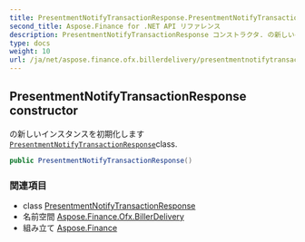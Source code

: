 ```yaml
---
title: PresentmentNotifyTransactionResponse.PresentmentNotifyTransactionResponse
second_title: Aspose.Finance for .NET API リファレンス
description: PresentmentNotifyTransactionResponse コンストラクタ. の新しいインスタンスを初期化しますPresentmentNotifyTransactionResponseclass.
type: docs
weight: 10
url: /ja/net/aspose.finance.ofx.billerdelivery/presentmentnotifytransactionresponse/presentmentnotifytransactionresponse/
---
```

## PresentmentNotifyTransactionResponse constructor

の新しいインスタンスを初期化します[`PresentmentNotifyTransactionResponse`](../)class.

```csharp
public PresentmentNotifyTransactionResponse()
```

### 関連項目

* class [PresentmentNotifyTransactionResponse](../)
* 名前空間 [Aspose.Finance.Ofx.BillerDelivery](../../presentmentnotifytransactionresponse/)
* 組み立て [Aspose.Finance](../../../)


